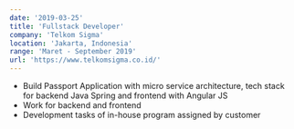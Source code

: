 ```yaml
---
date: '2019-03-25'
title: 'Fullstack Developer'
company: 'Telkom Sigma'
location: 'Jakarta, Indonesia'
range: 'Maret - September 2019'
url: 'https://www.telkomsigma.co.id/'
---
```


- Build Passport Application with micro service architecture, tech stack for backend Java Spring and frontend with Angular JS
- Work for backend and frontend
- Development tasks of in-house program assigned by customer
